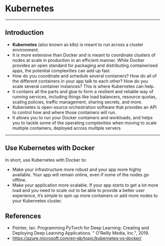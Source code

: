 # Kubernetes
***

## Introduction
- **Kubernetes** (also known as k8s) is meant to run across a cluster environment. 
- It is more extensive than Docker and is meant to coordinate clusters of nodes at scale in production in an efficient manner. While Docker provides an open standard for packaging and distributing containerised apps, the potential complexities can add up fast. 
- How do you coordinate and schedule several containers? How do all of the different containers in your app talk to each other? How do you scale several container instances? This is where Kubernetes can help. 
- It contains all the parts and glue to form a resilient and reliable way of running services, including things like load balancers, resource quotas, scaling policies, traffic management, sharing secrets, and more.
- Kubernetes is open-source orchestration software that provides an API to control how and where those containers will run. 
- It allows you to run your Docker containers and workloads, and helps you to tackle some of the operating complexities when moving to scale multiple containers, deployed across multiple servers
***

## Use Kubernetes with Docker
In short, use Kubernetes with Docker to:
  - Make your infrastructure more robust and your app more highly available. Your app will remain online, even if some of the nodes go offline.
  - Make your application more scalable. If your app starts to get a lot more load and you need to scale out to be able to provide a better user experience, it’s simple to spin up more containers or add more nodes to your Kubernetes cluster.


## References
- Pointer, Ian. Programming PyTorch for Deep Learning: Creating and Deploying Deep Learning Applications. " O'Reilly Media, Inc.", 2019.
- https://azure.microsoft.com/en‐gb/topic/kubernetes‐vs‐docker/
